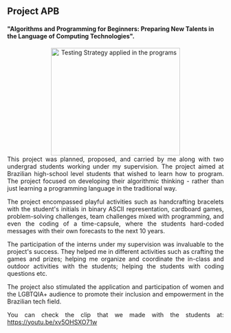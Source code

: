 ## Project APB
#### "Algorithms and Programming for Beginners: Preparing New Talents in the Language of Computing Technologies".
<div align="center">                                                             
  <img width="300" height="250" src="./Testing strategy.png" alt="Testing Strategy applied in the programs">
</div>  

<section>
<div align="justify">     
This project was planned, proposed, and carried by me along with two undergrad students working under my supervision. The project aimed at Brazilian high-school level students that wished to learn how to program. The project focused on developing their algorithmic thinking - rather than just learning a programming language in the traditional way.

The project encompassed playful activities such as handcrafting bracelets with the student's initials in binary ASCII representation, cardboard games, problem-solving challenges, team challenges mixed with programming, and even the coding of a time-capsule, where the students hard-coded messages with their own forecasts to the next 10 years.

The participation of the interns under my supervision was invaluable to the project's success. They helped me in different activities such as crafting the games and prizes; helping me organize and coordinate the in-class and outdoor activities with the students; helping the students with coding questions etc.

The project also stimulated the application and participation of women and the LGBTQIA+ audience to promote their inclusion and empowerment in the Brazilian tech field.


You can check the clip that we made with the students at: https://youtu.be/xv5OHSXO71w
<div>
</section>
